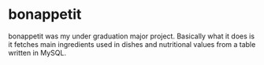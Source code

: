 # bonappetit
bonappetit was my under graduation major project. Basically what it does is it fetches main ingredients used in dishes and nutritional values from a table written in MySQL.
